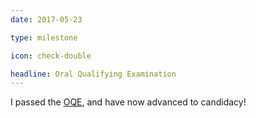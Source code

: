 ```yaml
---
date: 2017-05-23

type: milestone

icon: check-double

headline: Oral Qualifying Examination
---
```


I passed the [OQE](https://www.cs.ucla.edu/oral-qualifying-exam-oqe-and-advancement-to-candidacy-atc/),
and have now advanced to candidacy!
<i class='far fa-smile'></i>
